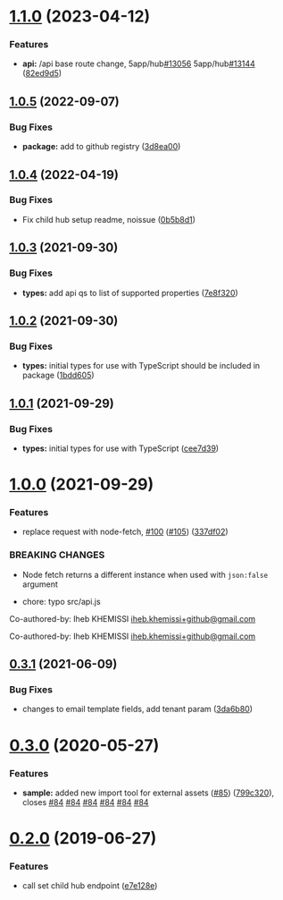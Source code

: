 # [1.1.0](https://github.com/5app/digital-hub-api/compare/v1.0.5...v1.1.0) (2023-04-12)


### Features

* **api:** /api base route change, 5app/hub[#13056](https://github.com/5app/digital-hub-api/issues/13056) 5app/hub[#13144](https://github.com/5app/digital-hub-api/issues/13144) ([82ed9d5](https://github.com/5app/digital-hub-api/commit/82ed9d5bcd5ddb0941afcc273dcc30d088fa14fa))

## [1.0.5](https://github.com/5app/digital-hub-api/compare/v1.0.4...v1.0.5) (2022-09-07)


### Bug Fixes

* **package:** add to github registry ([3d8ea00](https://github.com/5app/digital-hub-api/commit/3d8ea005da756405b8634263e05adb94f27be7e4))

## [1.0.4](https://github.com/5app/digital-hub-api/compare/v1.0.3...v1.0.4) (2022-04-19)


### Bug Fixes

* Fix child hub setup readme, noissue ([0b5b8d1](https://github.com/5app/digital-hub-api/commit/0b5b8d1772a025ee0f5c737dbdce3b141f51ee55))

## [1.0.3](https://github.com/5app/digital-hub-api/compare/v1.0.2...v1.0.3) (2021-09-30)


### Bug Fixes

* **types:** add api qs to list of supported properties ([7e8f320](https://github.com/5app/digital-hub-api/commit/7e8f320f740dde32bb5475c9f00e1a67eb1ec085))

## [1.0.2](https://github.com/5app/digital-hub-api/compare/v1.0.1...v1.0.2) (2021-09-30)


### Bug Fixes

* **types:** initial types for use with TypeScript should be included in package ([1bdd605](https://github.com/5app/digital-hub-api/commit/1bdd605053e10ad26f23ed01636845e9a5f6d214))

## [1.0.1](https://github.com/5app/digital-hub-api/compare/v1.0.0...v1.0.1) (2021-09-29)


### Bug Fixes

* **types:** initial types for use with TypeScript ([cee7d39](https://github.com/5app/digital-hub-api/commit/cee7d394da5d50aa98012a65366a98035d8fdf11))

# [1.0.0](https://github.com/5app/digital-hub-api/compare/v0.3.1...v1.0.0) (2021-09-29)


### Features

* replace request with node-fetch, [#100](https://github.com/5app/digital-hub-api/issues/100) ([#105](https://github.com/5app/digital-hub-api/issues/105)) ([337df02](https://github.com/5app/digital-hub-api/commit/337df021fb1377573ff338c748bab0bd2c5d6836))


### BREAKING CHANGES

* Node fetch returns a different instance when used with `json:false` argument

* chore: typo src/api.js

Co-authored-by: Iheb KHEMISSI <iheb.khemissi+github@gmail.com>

Co-authored-by: Iheb KHEMISSI <iheb.khemissi+github@gmail.com>

## [0.3.1](https://github.com/5app/digital-hub-api/compare/v0.3.0...v0.3.1) (2021-06-09)


### Bug Fixes

* changes to email template fields, add tenant param ([3da6b80](https://github.com/5app/digital-hub-api/commit/3da6b80226c94f0d384ef1c4bca87c5f950b9448))

# [0.3.0](https://github.com/5app/digital-hub-api/compare/v0.2.0...v0.3.0) (2020-05-27)


### Features

* **sample:** added new import tool for external assets ([#85](https://github.com/5app/digital-hub-api/issues/85)) ([799c320](https://github.com/5app/digital-hub-api/commit/799c320c52337f0454b2811213890d61bb3d5a0b)), closes [#84](https://github.com/5app/digital-hub-api/issues/84) [#84](https://github.com/5app/digital-hub-api/issues/84) [#84](https://github.com/5app/digital-hub-api/issues/84) [#84](https://github.com/5app/digital-hub-api/issues/84) [#84](https://github.com/5app/digital-hub-api/issues/84) [#84](https://github.com/5app/digital-hub-api/issues/84)

# [0.2.0](https://github.com/5app/digital-hub-api/compare/v0.1.2...v0.2.0) (2019-06-27)


### Features

* call set child hub endpoint ([e7e128e](https://github.com/5app/digital-hub-api/commit/e7e128e))
